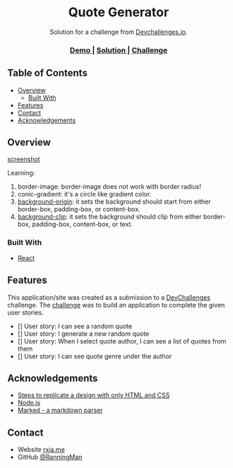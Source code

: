 <!-- Please update value in the {}  -->

<h1 align="center">Quote Generator</h1>

<div align="center">
   Solution for a challenge from  <a href="http://devchallenges.io" target="_blank">Devchallenges.io</a>.
</div>

<div align="center">
  <h3>
    <a href="devchallenge-quote-generator.netlify.app">
      Demo
    </a>
    <span> | </span>
    <a href="https://github.com/RanningMan/devchallenges/tree/main/quote-generator">
      Solution
    </a>
    <span> | </span>
    <a href="https://devchallenges.io/challenges/8Y3J4ucAMQpSnYTwwWW8">
      Challenge
    </a>
  </h3>
</div>

<!-- TABLE OF CONTENTS -->

## Table of Contents

- [Overview](#overview)
  - [Built With](#built-with)
- [Features](#features)
- [Contact](#contact)
- [Acknowledgements](#acknowledgements)

<!-- OVERVIEW -->

## Overview

[screenshot](./Animation.gif)

Learning:
1. border-image: border-image does not work with border radius!
2. conic-gradient: it's a circle like gradient color. 
3. [background-origin](https://developer.mozilla.org/en-US/docs/Web/CSS/background-origin): it sets the background should start from either border-box, padding-box, or content-box.
4. [background-clip](https://developer.mozilla.org/en-US/docs/Web/CSS/background-clip): it sets the background should clip from either border-box, padding-box, content-box, or text.

### Built With

<!-- This section should list any major frameworks that you built your project using. Here are a few examples.-->

- [React](https://reactjs.org/)

## Features

<!-- List the features of your application or follow the template. Don't share the figma file here :) -->

This application/site was created as a submission to a [DevChallenges](https://devchallenges.io/challenges) challenge. The [challenge](https://devchallenges.io/challenges/8Y3J4ucAMQpSnYTwwWW8) was to build an application to complete the given user stories.

- [] User story: I can see a random quote
- [] User story: I generate a new random quote
- [] User story: When I select quote author, I can see a list of quotes from them
- [] User story: I can see quote genre under the author


## Acknowledgements

<!-- This section should list any articles or add-ons/plugins that helps you to complete the project. This is optional but it will help you in the future. For example: -->

- [Steps to replicate a design with only HTML and CSS](https://devchallenges-blogs.web.app/how-to-replicate-design/)
- [Node.js](https://nodejs.org/)
- [Marked - a markdown parser](https://github.com/chjj/marked)

## Contact

- Website [rxia.me](https://rxia.me)
- GitHub [@RanningMan](https://github.com/ranningman)